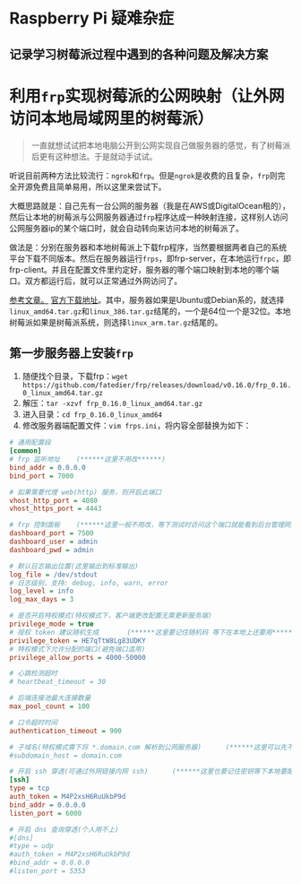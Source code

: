 # Raspberry Pi 疑难杂症
## 记录学习树莓派过程中遇到的各种问题及解决方案





# 利用`frp`实现树莓派的公网映射（让外网访问本地局域网里的树莓派）
> 一直就想试试把本地电脑公开到公网实现自己做服务器的感觉，有了树莓派后更有这种想法。于是就动手试试。

听说目前两种方法比较流行：`ngrok`和`frp`。但是`ngrok`是收费的且复杂，`frp`则完全开源免费且简单易用，所以这里来尝试下。

大概思路就是：自己先有一台公网的服务器（我是在AWS或DigitalOcean租的），然后让本地的树莓派与公网服务器通过`frp`程序达成一种映射连接，这样别人访问公网服务器ip的某个端口时，就会自动转向来访问本地的树莓派了。

做法是：分别在服务器和本地树莓派上下载frp程序，当然要根据两者自己的系统平台下载不同版本。然后在服务器运行`frps`，即frp-server，在本地运行`frpc`，即frp-client。并且在配置文件里约定好，服务器的哪个端口映射到本地的哪个端口。双方都运行后，就可以正常通过外网访问了。

[参考文章。](https://mritd.me/2017/01/21/use-frp-for-internal-network-wear/)
[官方下载地址](https://github.com/fatedier/frp/releases)。其中，服务器如果是Ubuntu或Debian系的，就选择`linux_amd64.tar.gz`和`linux_386.tar.gz`结尾的，一个是64位一个是32位。本地树莓派如果是树莓派系统，则选择`linux_arm.tar.gz`结尾的。

## 第一步服务器上安装`frp`
1. 随便找个目录，下载frp：`wget https://github.com/fatedier/frp/releases/download/v0.16.0/frp_0.16.0_linux_amd64.tar.gz`
2. 解压：`tar -xzvf frp_0.16.0_linux_amd64.tar.gz`
3. 进入目录：`cd frp_0.16.0_linux_amd64`
4. 修改服务器端配置文件：`vim frps.ini`，将内容全部替换为如下：
```ini
# 通用配置段
[common]
# frp 监听地址    (******这里不用改******)
bind_addr = 0.0.0.0
bind_port = 7000

# 如果需要代理 web(http) 服务，则开启此端口
vhost_http_port = 4080
vhost_https_port = 4443

# frp 控制面板    (******这里一般不用改，等下测试时访问这个端口就能看到后台管理网页了******)
dashboard_port = 7500
dashboard_user = admin
dashboard_pwd = admin

# 默认日志输出位置(这里输出到标准输出)
log_file = /dev/stdout
# 日志级别，支持: debug, info, warn, error
log_level = info
log_max_days = 3

# 是否开启特权模式(特权模式下，客户端更改配置无需更新服务端)
privilege_mode = true
# 授权 token 建议随机生成       (******这里要记住随机码 等下在本地上还要用******)
privilege_token = HE7qTtW8Lg83UDKY
# 特权模式下允许分配的端口(避免端口滥用)
privilege_allow_ports = 4000-50000

# 心跳检测超时
# heartbeat_timeout = 30

# 后端连接池最大连接数量
max_pool_count = 100

# 口令超时时间
authentication_timeout = 900

# 子域名(特权模式需下将 *.domain.com 解析到公网服务器)      (******这里可以先不启用******)
#subdomain_host = domain.com

# 开启 ssh 穿透(可通过外网链接内网 ssh)      (******这里也要记住密钥等下本地要配置******)
[ssh]
type = tcp
auth_token = M4P2xsH6RuUkbP9d
bind_addr = 0.0.0.0
listen_port = 6000

# 开启 dns 查询穿透(个人用不上)
#[dns]
#type = udp
#auth_token = M4P2xsH6RuUkbP9d
#bind_addr = 0.0.0.0
#listen_port = 5353
```




